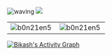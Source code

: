  ![waving](https://capsule-render.vercel.app/api?type=waving&height=90&color=gradient)
![](https://komarev.com/ghpvc/?username=b0n21en5&color=brightgreen)

<table>
<tr>
 <td><img align="left" alt="b0n21en5" src="https://github-readme-stats-eight-theta.vercel.app/api?username=b0n21en5&show_icons=true&theme=algolia&include_all_commits=true&count_private=true" style="max-width: 100%;" /></td>
<td><img align="left" alt="b0n21en5" src="https://github-readme-stats-eight-theta.vercel.app/api/top-langs/?username=b0n21en5&show_icons=true&layout=compact&langs_count=8&theme=algolia" style="max-width: 100%;" /></td>
</tr>
</table>

<a href="https://activity-graph.herokuapp.com/graph?username=b0n21en5"><img alt="Bikash's Activity Graph" src="https://activity-graph.herokuapp.com/graph?username=b0n21en5&bg_color=231955&color=5BCDEC&line=EF5B0C&point=FFFFFF&hide_border=true" /></a>
